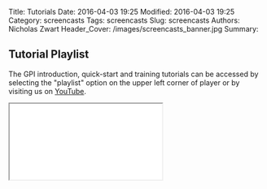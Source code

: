 Title: Tutorials
Date: 2016-04-03 19:25
Modified: 2016-04-03 19:25
Category: screencasts
Tags: screencasts
Slug: screencasts
Authors: Nicholas Zwart
Header_Cover: /images/screencasts_banner.jpg
Summary:

## Tutorial Playlist
The GPI introduction, quick-start and training tutorials can be accessed by
selecting the "playlist" option on the upper left corner of player or by
visiting us on
[YouTube](https://www.youtube.com/playlist?list=PLWHGXTFXApYGjmM5fb1RktVa-7mqclMCh).

<div class="embed-responsive embed-responsive-4by3">
  <iframe class="embed-responsive-item" src="//www.youtube.com/embed/videoseries?list=PLWHGXTFXApYGjmM5fb1RktVa-7mqclMCh" allowfullscreen="allowfullscreen"></iframe>
</div>
